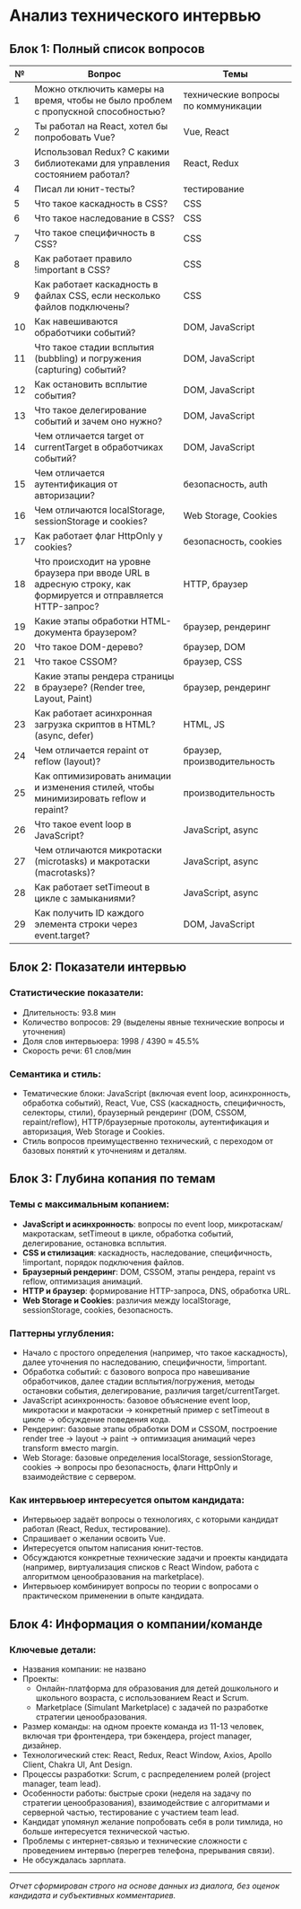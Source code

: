 # Анализ технического интервью

## Блок 1: Полный список вопросов

| №  | Вопрос                                                                                                                                                                | Темы                 |
|----|---------------------------------------------------------------------------------------------------------------------------------------------------------------------|----------------------|
| 1  | Можно отключить камеры на время, чтобы не было проблем с пропускной способностью?                                                                                   | технические вопросы по коммуникации |
| 2  | Ты работал на React, хотел бы попробовать Vue?                                                                                                                     | Vue, React           |
| 3  | Использовал Redux? С какими библиотеками для управления состоянием работал?                                                                                         | React, Redux         |
| 4  | Писал ли юнит-тесты?                                                                                                                                                | тестирование         |
| 5  | Что такое каскадность в CSS?                                                                                                                                       | CSS                  |
| 6  | Что такое наследование в CSS?                                                                                                                                        | CSS                  |
| 7  | Что такое специфичность в CSS?                                                                                                                                    | CSS                  |
| 8  | Как работает правило !important в CSS?                                                                                                                            | CSS                  |
| 9  | Как работает каскадность в файлах CSS, если несколько файлов подключены?                                                                                           | CSS                  |
| 10 | Как навешиваются обработчики событий?                                                                                                                              | DOM, JavaScript      |
| 11 | Что такое стадии всплытия (bubbling) и погружения (capturing) событий?                                                                                             | DOM, JavaScript      |
| 12 | Как остановить всплытие события?                                                                                                                                   | DOM, JavaScript      |
| 13 | Что такое делегирование событий и зачем оно нужно?                                                                                                                 | DOM, JavaScript      |
| 14 | Чем отличается target от currentTarget в обработчиках событий?                                                                                                     | DOM, JavaScript      |
| 15 | Чем отличается аутентификация от авторизации?                                                                                                                      | безопасность, auth   |
| 16 | Чем отличаются localStorage, sessionStorage и cookies?                                                                                                             | Web Storage, Cookies |
| 17 | Как работает флаг HttpOnly у cookies?                                                                                                                             | безопасность, cookies|
| 18 | Что происходит на уровне браузера при вводе URL в адресную строку, как формируется и отправляется HTTP-запрос?                                                    | HTTP, браузер        |
| 19 | Какие этапы обработки HTML-документа браузером?                                                                                                                    | браузер, рендеринг   |
| 20 | Что такое DOM-дерево?                                                                                                                                                | браузер, DOM         |
| 21 | Что такое CSSOM?                                                                                                                                                | браузер, CSS         |
| 22 | Какие этапы рендера страницы в браузере? (Render tree, Layout, Paint)                                                                                              | браузер, рендеринг   |
| 23 | Как работает асинхронная загрузка скриптов в HTML? (async, defer)                                                                                                 | HTML, JS             |
| 24 | Чем отличается repaint от reflow (layout)?                                                                                                                        | браузер, производительность |
| 25 | Как оптимизировать анимации и изменения стилей, чтобы минимизировать reflow и repaint?                                                                             | производительность   |
| 26 | Что такое event loop в JavaScript?                                                                                                                                | JavaScript, async    |
| 27 | Чем отличаются микротаски (microtasks) и макротаски (macrotasks)?                                                                                                | JavaScript, async    |
| 28 | Как работает setTimeout в цикле с замыканиями?                                                                                                                    | JavaScript, async    |
| 29 | Как получить ID каждого элемента строки через event.target?                                                                                                       | DOM, JavaScript      |

## Блок 2: Показатели интервью

### Статистические показатели:
- Длительность: 93.8 мин
- Количество вопросов: 29 (выделены явные технические вопросы и уточнения)
- Доля слов интервьюера: 1998 / 4390 ≈ 45.5%
- Скорость речи: 61 слов/мин

### Семантика и стиль:
- Тематические блоки: JavaScript (включая event loop, асинхронность, обработка событий), React, Vue, CSS (каскадность, специфичность, селекторы, стили), браузерный рендеринг (DOM, CSSOM, repaint/reflow), HTTP/браузерные протоколы, аутентификация и авторизация, Web Storage и Cookies.
- Стиль вопросов преимущественно технический, с переходом от базовых понятий к уточнениям и деталям.

## Блок 3: Глубина копания по темам

### Темы с максимальным копанием:
- **JavaScript и асинхронность**: вопросы по event loop, микротаскам/макротаскам, setTimeout в цикле, обработка событий, делегирование, остановка всплытия.
- **CSS и стилизация**: каскадность, наследование, специфичность, !important, порядок подключения файлов.
- **Браузерный рендеринг**: DOM, CSSOM, этапы рендера, repaint vs reflow, оптимизация анимаций.
- **HTTP и браузер**: формирование HTTP-запроса, DNS, обработка URL.
- **Web Storage и Cookies**: различия между localStorage, sessionStorage, cookies, безопасность.

### Паттерны углубления:

- Начало с простого определения (например, что такое каскадность), далее уточнения по наследованию, специфичности, !important.
- Обработка событий: с базового вопроса про навешивание обработчиков, далее стадии всплытия/погружения, методы остановки события, делегирование, различия target/currentTarget.
- JavaScript асинхронность: базовое объяснение event loop, микротаски и макротаски → конкретный пример с setTimeout в цикле → обсуждение поведения кода.
- Рендеринг: базовые этапы обработки DOM и CSSOM, построение render tree → layout → paint → оптимизация анимаций через transform вместо margin.
- Web Storage: базовые определения localStorage, sessionStorage, cookies → вопросы про безопасность, флаги HttpOnly и взаимодействие с сервером.

### Как интервьюер интересуется опытом кандидата:

- Интервьюер задаёт вопросы о технологиях, с которыми кандидат работал (React, Redux, тестирование).
- Спрашивает о желании освоить Vue.
- Интересуется опытом написания юнит-тестов.
- Обсуждаются конкретные технические задачи и проекты кандидата (например, виртуализация списков с React Window, работа с алгоритмом ценообразования на marketplace).
- Интервьюер комбинирует вопросы по теории с вопросами о практическом применении в опыте кандидата.

## Блок 4: Информация о компании/команде

### Ключевые детали:
- Названия компании: не названо
- Проекты:
  - Онлайн-платформа для образования для детей дошкольного и школьного возраста, с использованием React и Scrum.
  - Marketplace (Simulant Marketplace) с задачей по разработке стратегии ценообразования.
- Размер команды: на одном проекте команда из 11-13 человек, включая три фронтендера, три бэкендера, project manager, дизайнер.
- Технологический стек: React, Redux, React Window, Axios, Apollo Client, Chakra UI, Ant Design.
- Процессы разработки: Scrum, с распределением ролей (project manager, team lead).
- Особенности работы: быстрые сроки (неделя на задачу по стратегии ценообразования), взаимодействие с алгоритмами и серверной частью, тестирование с участием team lead.
- Кандидат упомянул желание попробовать себя в роли тимлида, но больше интересуется технической частью.
- Проблемы с интернет-связью и технические сложности с проведением интервью (перегрев телефона, прерывания связи).
- Не обсуждалась зарплата.

---

*Отчет сформирован строго на основе данных из диалога, без оценок кандидата и субъективных комментариев.*